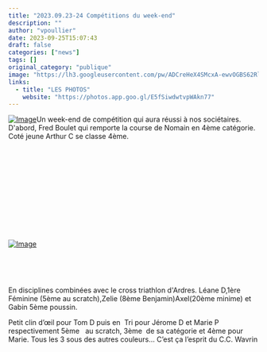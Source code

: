 ```yaml
---
title: "2023.09.23-24 Compétitions du week-end"
description: ""
author: "vpoullier"
date: 2023-09-25T15:07:43
draft: false
categories: ["news"]
tags: []
original_category: "publique"
image: "https://lh3.googleusercontent.com/pw/ADCreHeX4SMcxA-ewvOGBS62Rlf_JOCkzgK5OQMchqVG0inDmzK7_jtttSWu-8QF65IaUfLsf6glcE7TwCqyG-rWsOHzEzmKhDeR_cIA9e9ts310cfKnH6P6hh4B7LYavNWWOiTXInzYjaZyn0gVFl29ev3rTw=w1698-h955-s-no?authuser=0"
links:
  - title: "LES PHOTOS"
    website: "https://photos.app.goo.gl/E5fSiwdwtvpWAkn77"
---
```


[![Image](https://lh3.googleusercontent.com/pw/ADCreHeX4SMcxA-ewvOGBS62Rlf_JOCkzgK5OQMchqVG0inDmzK7_jtttSWu-8QF65IaUfLsf6glcE7TwCqyG-rWsOHzEzmKhDeR_cIA9e9ts310cfKnH6P6hh4B7LYavNWWOiTXInzYjaZyn0gVFl29ev3rTw=w1698-h955-s-no?authuser=0)](https://lh3.googleusercontent.com/pw/ADCreHeX4SMcxA-ewvOGBS62Rlf_JOCkzgK5OQMchqVG0inDmzK7_jtttSWu-8QF65IaUfLsf6glcE7TwCqyG-rWsOHzEzmKhDeR_cIA9e9ts310cfKnH6P6hh4B7LYavNWWOiTXInzYjaZyn0gVFl29ev3rTw=w1698-h955-s-no?authuser=0)Un week-end de compétition qui aura réussi à nos sociétaires. D'abord, Fred Boulet qui remporte la course de Nomain en 4ème catégorie. Coté jeune Arthur C se classe 4ème.

&nbsp;

&nbsp;

&nbsp;

&nbsp;

&nbsp;

&nbsp;

[![Image](https://lh3.googleusercontent.com/pw/ADCreHf2KpFseGSen1sueSts4kzTGjuNYQtf8iubw6VuajwU9clNcwtkgQRTHSwUIWA1-GheSb09EHDXXju903vJ9uMxwVAIl8_8jKEOR3ThqQKgSig4I1Y4nzXaldFEr99k1cB4g98ignfGRRIVkashExwddebud84SWI0ag-2bZXobTSsWOz4jrqMMqd8Ywp8XOGoJVYj1oaEkZydXp55w3qXi0VuCFXwyb3ah1NQ811dMr36R5-Y6pSlfPvLqM9BsMraajb-DvuS8nMBnBQc5Y29Osi1yrYdO3a8lh5OivFBn3dp8tNgqq4dQMzbzGfJTNrNS89-obThSP-aDKzMhgJJhlNc2tw5yqzurYE0-AujTLSbUyUkJ6vui-EcLiTlcIySsXH5ryeSGFj7-D7_OOXRHrlhqjF2SDtkRhW4b3plkMATxtvAWU0AmbD9F9juxBzuz_VMaN-YxoaSLg-wNRMEuS9FgNKyV07TTIaFPNoVi5Gw_KqesOkf2kjP7ic0Yubi-8Gq31CbSe_hKLnnEAZdidFni6FMVZSKgxUj7wQb9dN2z-uIxm1FWVuiM59MHdkR7tlXwILRRsxaZJ1I6NIW6LqsnyJ9-tokUgemuLg99r4OMSmTdGJv7go4iazX6mtajm9N2ynP7jwbNxue9awi3FXTpn5z_fK3Yravx778FED0VOm3GlIBnFtBFqmkQal34CTsU6aV1w5zMvcvkv6CqvZoW7wxrLSl-W5LrTAmLvgBAGfoWiMiplufr5WIYjZuojv0smlaWnRP4-6F7UJE6wiE7Blz99UVbg5F6uukPEJ5OH6yEFCtjpnuFnLXFB7qf-d7DOOYLxmzhmcwy6k87xFNM8U8P1N6vZW6CfeTTIgsd0Ae2EpJ-PJK13fRz0c_cH9VzFmwpR4-gQL0UBhc=w1273-h955-s-no?authuser=0)](https://lh3.googleusercontent.com/pw/ADCreHf2KpFseGSen1sueSts4kzTGjuNYQtf8iubw6VuajwU9clNcwtkgQRTHSwUIWA1-GheSb09EHDXXju903vJ9uMxwVAIl8_8jKEOR3ThqQKgSig4I1Y4nzXaldFEr99k1cB4g98ignfGRRIVkashExwddebud84SWI0ag-2bZXobTSsWOz4jrqMMqd8Ywp8XOGoJVYj1oaEkZydXp55w3qXi0VuCFXwyb3ah1NQ811dMr36R5-Y6pSlfPvLqM9BsMraajb-DvuS8nMBnBQc5Y29Osi1yrYdO3a8lh5OivFBn3dp8tNgqq4dQMzbzGfJTNrNS89-obThSP-aDKzMhgJJhlNc2tw5yqzurYE0-AujTLSbUyUkJ6vui-EcLiTlcIySsXH5ryeSGFj7-D7_OOXRHrlhqjF2SDtkRhW4b3plkMATxtvAWU0AmbD9F9juxBzuz_VMaN-YxoaSLg-wNRMEuS9FgNKyV07TTIaFPNoVi5Gw_KqesOkf2kjP7ic0Yubi-8Gq31CbSe_hKLnnEAZdidFni6FMVZSKgxUj7wQb9dN2z-uIxm1FWVuiM59MHdkR7tlXwILRRsxaZJ1I6NIW6LqsnyJ9-tokUgemuLg99r4OMSmTdGJv7go4iazX6mtajm9N2ynP7jwbNxue9awi3FXTpn5z_fK3Yravx778FED0VOm3GlIBnFtBFqmkQal34CTsU6aV1w5zMvcvkv6CqvZoW7wxrLSl-W5LrTAmLvgBAGfoWiMiplufr5WIYjZuojv0smlaWnRP4-6F7UJE6wiE7Blz99UVbg5F6uukPEJ5OH6yEFCtjpnuFnLXFB7qf-d7DOOYLxmzhmcwy6k87xFNM8U8P1N6vZW6CfeTTIgsd0Ae2EpJ-PJK13fRz0c_cH9VzFmwpR4-gQL0UBhc=w1273-h955-s-no?authuser=0)

&nbsp;

&nbsp;

En disciplines combinées avec le cross triathlon d'Ardres. Léane D,1ère Féminine (5ème au scratch),Zelie (8ème Benjamin)Axel(20ème minime) et Gabin 5ème poussin.

Petit clin d’œil pour Tom D puis en &nbsp;Tri pour Jérome D et Marie P respectivement 5ème &nbsp;&nbsp;au scratch, 3ème &nbsp;de sa catégorie et 4ème pour Marie. Tous les 3 sous des autres couleurs… C’est ça l’esprit du C.C. Wavrin